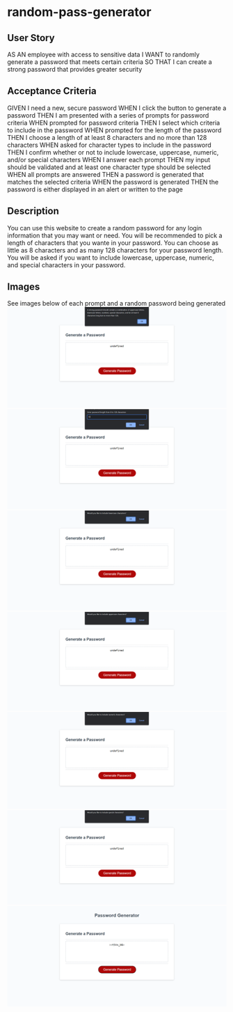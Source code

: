 # random-pass-generator

## User Story
AS AN employee with access to sensitive data
I WANT to randomly generate a password that meets certain criteria
SO THAT I can create a strong password that provides greater security

## Acceptance Criteria

GIVEN I need a new, secure password
WHEN I click the button to generate a password
THEN I am presented with a series of prompts for password criteria
WHEN prompted for password criteria
THEN I select which criteria to include in the password
WHEN prompted for the length of the password
THEN I choose a length of at least 8 characters and no more than 128 characters
WHEN asked for character types to include in the password
THEN I confirm whether or not to include lowercase, uppercase, numeric, and/or special characters
WHEN I answer each prompt
THEN my input should be validated and at least one character type should be selected
WHEN all prompts are answered
THEN a password is generated that matches the selected criteria
WHEN the password is generated
THEN the password is either displayed in an alert or written to the page

## Description

You can use this website to create a random password for any login information that you may want or need. You will be recommended to pick a length of characters that you wante in your password. You can choose as little as 8 characters and as many 128 characters for your password length. You will be asked if you want to include lowercase, uppercase, numeric, and special characters in your password.

## Images
See images below of each prompt and a random password being generated
![first-prompt](./images/image.png)
![second-prompt](./images/image-1.png)
![third-prompt](./images/image-2.png)
![foruth-prompt](./images/image-3.png)
![fifth-prompt](./images/image-4.png)
![sixth-prompt](./images/image-5.png)
![random-password](./images/image-6.png)

